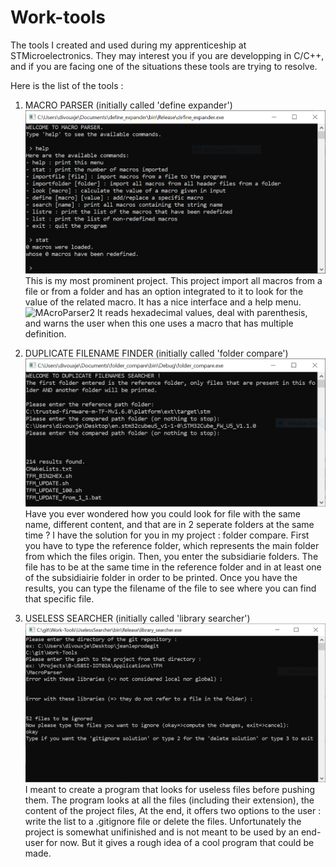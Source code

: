 # Work-tools
The tools I created and used during my apprenticeship at STMicroelectronics.
They may interest you if you are developping in C/C++, and if you are facing one of the situations these tools are trying to resolve.

Here is the list of the tools :

1. MACRO PARSER (initially called 'define expander')
![MAcroParser1](https://raw.githubusercontent.com/ProSurfer73/Work-tools/main/Screenshots/MacroParser1.png)
This is my most prominent project.
This project import all macros from a file or from a folder and has an option integrated to it to look for the value of the related macro.
It has a nice interface and a help menu.
![MAcroParser2]([https://raw.githubusercontent.com/ProSurfer73/Work-tools/main/Screenshots/MacroParser1.png](https://raw.githubusercontent.com/ProSurfer73/Work-tools/main/Screenshots/MacroParser2.png))
It reads hexadecimal values, deal with parenthesis, and warns the user when this one uses a macro that has multiple definition.




2. DUPLICATE FILENAME FINDER (initially called 'folder compare')
![Duplicate1](https://raw.githubusercontent.com/ProSurfer73/Work-tools/main/Screenshots/filenamesearcher_capture.png)
Have you ever wondered how you could look for file with the same name, different content, and that are in 2 seperate folders at the same time ?
I have the solution for you in my project : folder compare.
First you have to type the reference folder, which represents the main folder from which the files origin.
Then, you enter the subsidiarie folders.
The file has to be at the same time in the reference folder and in at least one of the subsidiairie folder in order to be printed.
Once you have the results, you can type the filename of the file to see where you can find that specific file.




3. USELESS SEARCHER (initially called 'library searcher')
![UselessSearcher1](https://raw.githubusercontent.com/ProSurfer73/Work-tools/main/Screenshots/UselessSearcher.PNG)
I meant to create a program that looks for useless files before pushing them.
The program looks at all the files (including their extension), the content of the project files, 
At the end, it offers two options to the user : write the list to a .gitignore file or delete the files.
Unfortunately the project is somewhat unifinished and is not meant to be used by an end-user for now.
But it gives a rough idea of a cool program that could be made.


